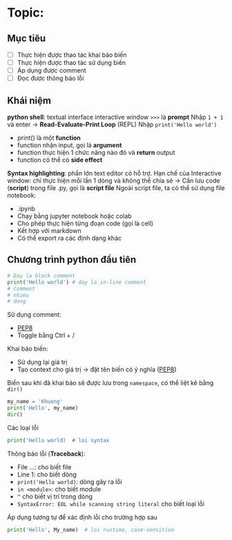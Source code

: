 ﻿# Topic:

## Mục tiêu

- [ ] Thực hiện được thao tác khai báo biến
- [ ] Thực hiện được thao tác sử dụng biến
- [ ] Áp dụng được comment
- [ ] Đọc được thông báo lỗi

## Khái niệm

**python shell**: textual interface
interactive window
`>>>` là **prompt**
Nhập `1 + 1` và enter $\rightarrow$ **Read-Evaluate-Print Loop** (REPL)
Nhập `print('Hello world')`
  - print() là một **function**
  - function nhận input, gọi là **argument**
  - function thực hiện 1 chức năng nào đó và **return** output
  - function có thể có **side effect**

**Syntax highlighting**:  phần lớn text editor có hỗ trợ.
 Hạn chế của Interactive window: chỉ thực hiện mỗi lần 1 dòng và không thể chia sẻ $\rightarrow$ Cần lưu code (**script**) trong file .py, gọi là **script file**
 Ngoài script file, ta có thể sử dụng file notebook:
   - .ipynb
   - Chạy bằng jupyter notebook hoặc colab
   - Cho phép thực hiện từng đoạn code (gọi là cell)
   - Kết hợp với markdown
   - Có thể export ra các định dạng khác

## Chương trình python đầu tiên

```python
# Day la block comment
print('Hello world') # day la in-line comment
# Comment
# nhieu
# dong
```
Sử dụng comment:
  - [PEP8](https://pep8.org/#comments)
  - Toggle bằng Ctrl + /

Khai báo biến:
  - Sử dụng lại giá trị
  - Tạo context cho giá trị $\rightarrow$ đặt tên biến có ý nghĩa ([PEP8](https://pep8.org/#naming-conventions))

Biến sau khi đã khai báo sẽ được lưu trong `namespace`, có thể liệt kê bằng `dir()` 
```python
my_name = 'Khuong'
print('Hello', my_name)
dir()
```
Các loại lỗi
```python
print('Hello world)  # loi syntax
```
Thông báo lỗi (**Traceback**):
  - File ...: cho biết file
  - Line 1: cho biết dòng
  - `print('Hello world)`: dòng gây ra lỗi
  - `in <module>`: cho biết module
  - `^` cho biết vị trí trong dòng
  - `SyntaxError: EOL while scanning string literal` cho biết loại lỗi

Áp dụng tương tự để xác định lỗi cho trường hợp sau  
```python
print('Hello', My_name)  # loi runtime, case-sensitive
```
